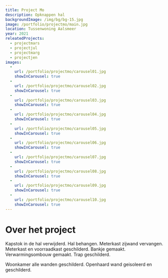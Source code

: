 ```yaml
---
title: Project Mo
description: Opknappen hal
backgroundImage: /img/bg/bg-15.jpg
image: /portfolio/projectmo/main.jpg
location: Tussenwoning Aalsmeer
year: 2021
releatedProjects:
  - projectmars
  - projectjul
  - projectmarg
  - projectjen
images:
  -
    url: /portfolio/projectmo/carousel01.jpg
    showInCarousel: true
  -
    url: /portfolio/projectmo/carousel02.jpg
    showInCarousel: true
  -
    url: /portfolio/projectmo/carousel03.jpg
    showInCarousel: true
  -
    url: /portfolio/projectmo/carousel04.jpg
    showInCarousel: true
  -
    url: /portfolio/projectmo/carousel05.jpg
    showInCarousel: true
  -
    url: /portfolio/projectmo/carousel06.jpg
    showInCarousel: true
  -
    url: /portfolio/projectmo/carousel07.jpg
    showInCarousel: true
  -
    url: /portfolio/projectmo/carousel08.jpg
    showInCarousel: true
  -
    url: /portfolio/projectmo/carousel09.jpg
    showInCarousel: true  
  -
    url: /portfolio/projectmo/carousel10.jpg
    showInCarousel: true
---
```


# Over het project

Kapstok in de hal verwijderd. Hal behangen. Meterkast zijwand vervangen. Meterkast en voorraadkast geschilderd. Bankje gemaakt. Verwarmingsombouw gemaakt. Trap geschilderd.

Woonkamer alle wanden geschilderd. Openhaard wand geisoleerd en geschilderd.

